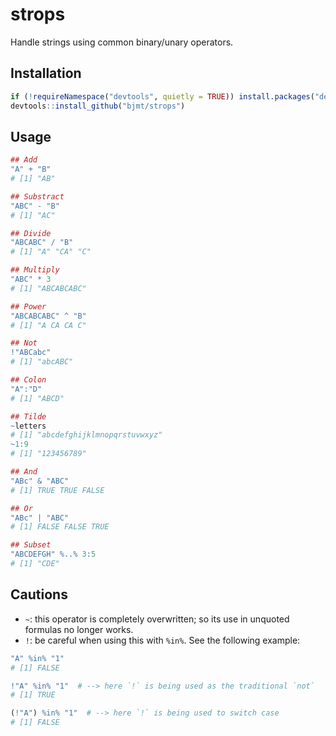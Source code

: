 # strops

Handle strings using common binary/unary operators.

## Installation

```r
if (!requireNamespace("devtools", quietly = TRUE)) install.packages("devtools")
devtools::install_github("bjmt/strops")
```

## Usage

```r
## Add
"A" + "B"
# [1] "AB"

## Substract
"ABC" - "B"
# [1] "AC"

## Divide
"ABCABC" / "B"
# [1] "A" "CA" "C"

## Multiply
"ABC" * 3
# [1] "ABCABCABC"

## Power
"ABCABCABC" ^ "B"
# [1] "A CA CA C"

## Not
!"ABCabc"
# [1] "abcABC"

## Colon
"A":"D"
# [1] "ABCD"

## Tilde
~letters
# [1] "abcdefghijklmnopqrstuvwxyz"
~1:9
# [1] "123456789"

## And
"ABc" & "ABC"
# [1] TRUE TRUE FALSE

## Or
"ABc" | "ABC"
# [1] FALSE FALSE TRUE

## Subset
"ABCDEFGH" %..% 3:5
# [1] "CDE"
```

## Cautions

  + `~`: this operator is completely overwritten; so its use in unquoted
    formulas no longer works.
  + `!`: be careful when using this with `%in%`. See the following example:
```r
"A" %in% "1"
# [1] FALSE

!"A" %in% "1"  # --> here `!` is being used as the traditional `not`
# [1] TRUE

(!"A") %in% "1"  # --> here `!` is being used to switch case
# [1] FALSE
```
